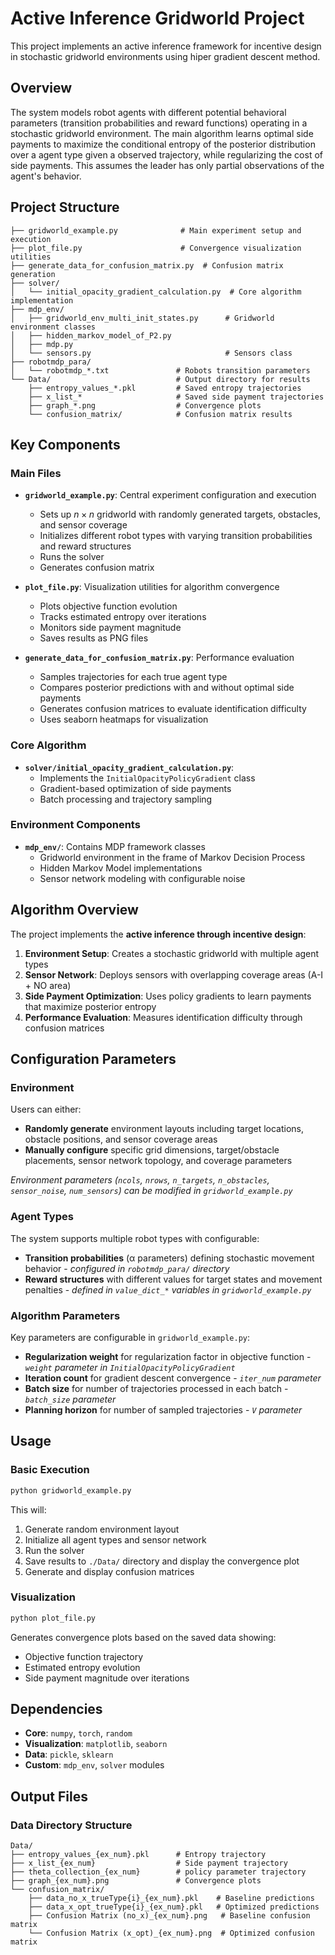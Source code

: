 # Active Inference Gridworld Project

This project implements an active inference framework for incentive design in stochastic gridworld environments using hiper gradient descent method.

## Overview

The system models robot agents with different potential behavioral parameters (transition probabilities and reward functions) operating in a stochastic gridworld environment. The main algorithm learns optimal side payments to maximize the conditional entropy of the posterior distribution over a agent type given a observed trajectory, while regularizing the cost of side payments. This assumes the leader has only partial observations of the agent's behavior.

## Project Structure

```
├── gridworld_example.py              # Main experiment setup and execution
├── plot_file.py                      # Convergence visualization utilities
├── generate_data_for_confusion_matrix.py  # Confusion matrix generation
├── solver/
│   └── initial_opacity_gradient_calculation.py  # Core algorithm implementation
├── mdp_env/
│   ├── gridworld_env_multi_init_states.py      # Gridworld environment classes
│   ├── hidden_markov_model_of_P2.py            
│   ├── mdp.py     
│   └── sensors.py                              # Sensors class
├── robotmdp_para/             
│   └── robotmdp_*.txt               # Robots transition parameters
└── Data/                            # Output directory for results
    ├── entropy_values_*.pkl         # Saved entropy trajectories
    ├── x_list_*                     # Saved side payment trajectories
    ├── graph_*.png                  # Convergence plots
    └── confusion_matrix/            # Confusion matrix results
```

## Key Components

### Main Files

- **`gridworld_example.py`**: Central experiment configuration and execution
  - Sets up $n \times n$ gridworld with randomly generated targets, obstacles, and sensor coverage
  - Initializes different robot types with varying transition probabilities and reward structures
  - Runs the solver
  - Generates confusion matrix

- **`plot_file.py`**: Visualization utilities for algorithm convergence
  - Plots objective function evolution
  - Tracks estimated entropy over iterations
  - Monitors side payment magnitude
  - Saves results as PNG files

- **`generate_data_for_confusion_matrix.py`**: Performance evaluation
  - Samples trajectories for each true agent type
  - Compares posterior predictions with and without optimal side payments
  - Generates confusion matrices to evaluate identification difficulty
  - Uses seaborn heatmaps for visualization

### Core Algorithm

- **`solver/initial_opacity_gradient_calculation.py`**: 
  - Implements the `InitialOpacityPolicyGradient` class
  - Gradient-based optimization of side payments
  - Batch processing and trajectory sampling

### Environment Components

- **`mdp_env/`**: Contains MDP framework classes
  - Gridworld environment in the frame of Markov Decision Process
  - Hidden Markov Model implementations
  - Sensor network modeling with configurable noise

## Algorithm Overview

The project implements the **active inference through incentive design**:

1. **Environment Setup**: Creates a stochastic gridworld with multiple agent types
2. **Sensor Network**: Deploys sensors with overlapping coverage areas (A-I + NO area)
3. **Side Payment Optimization**: Uses policy gradients to learn payments that maximize posterior entropy
4. **Performance Evaluation**: Measures identification difficulty through confusion matrices

## Configuration Parameters

### Environment
Users can either:
- **Randomly generate** environment layouts including target locations, obstacle positions, and sensor coverage areas
- **Manually configure** specific grid dimensions, target/obstacle placements, sensor network topology, and coverage parameters

*Environment parameters (`ncols`, `nrows`, `n_targets`, `n_obstacles`, `sensor_noise`, `num_sensors`) can be modified in `gridworld_example.py`*

### Agent Types
The system supports multiple robot types with configurable:
- **Transition probabilities** (α parameters) defining stochastic movement behavior - *configured in `robotmdp_para/` directory*
- **Reward structures** with different values for target states and movement penalties - *defined in `value_dict_*` variables in `gridworld_example.py`*

### Algorithm Parameters
Key parameters are configurable in `gridworld_example.py`:
- **Regularization weight** for regularization factor in objective function - *`weight` parameter in `InitialOpacityPolicyGradient`*
- **Iteration count** for gradient descent convergence - *`iter_num` parameter*
- **Batch size** for number of trajectories processed in each batch - *`batch_size` parameter*
- **Planning horizon** for number of sampled trajectories - *`V` parameter*



## Usage

### Basic Execution
```bash
python gridworld_example.py
```

This will:
1. Generate random environment layout
2. Initialize all agent types and sensor network
3. Run the solver
4. Save results to `./Data/` directory and display the convergence plot
5. Generate and display confusion matrices

### Visualization
```bash
python plot_file.py
```

Generates convergence plots based on the saved data showing:
- Objective function trajectory
- Estimated entropy evolution  
- Side payment magnitude over iterations

## Dependencies

- **Core**: `numpy`, `torch`, `random`
- **Visualization**: `matplotlib`, `seaborn`
- **Data**: `pickle`, `sklearn`
- **Custom**: `mdp_env`, `solver` modules

## Output Files

### Data Directory Structure
```
Data/
├── entropy_values_{ex_num}.pkl      # Entropy trajectory
├── x_list_{ex_num}                  # Side payment trajectory
├── theta_collection_{ex_num}        # policy parameter trajectory  
├── graph_{ex_num}.png               # Convergence plots
└── confusion_matrix/
    ├── data_no_x_trueType{i}_{ex_num}.pkl    # Baseline predictions
    ├── data_x_opt_trueType{i}_{ex_num}.pkl   # Optimized predictions
    ├── Confusion Matrix (no_x)_{ex_num}.png   # Baseline confusion matrix
    └── Confusion Matrix (x_opt)_{ex_num}.png  # Optimized confusion matrix
```


